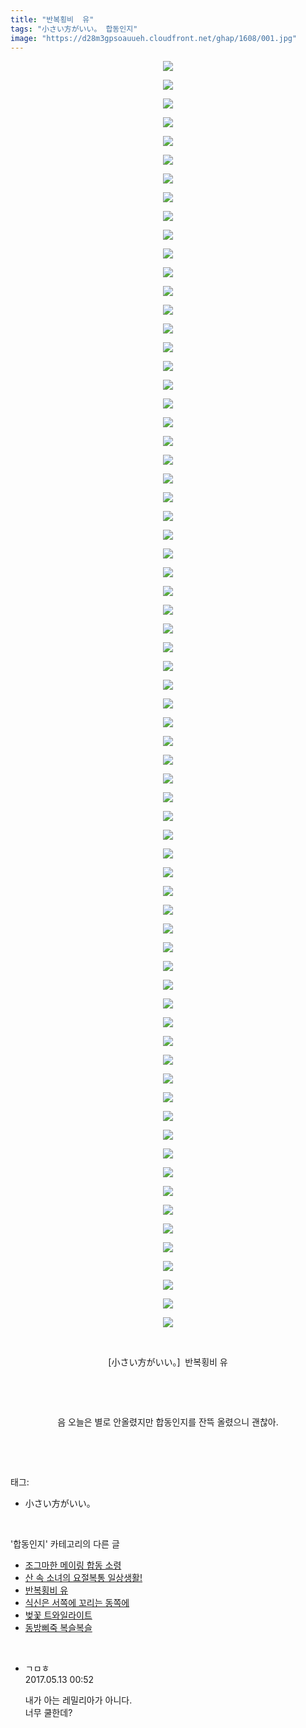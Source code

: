 ```yaml
---
title: "반복횡비  유"
tags: "小さい方がいい。 합동인지"
image: "https://d28m3gpsoauueh.cloudfront.net/ghap/1608/001.jpg"
---
```

<div class="article">
<p style="text-align: center; clear: none; float: none;"><img src="{{ site.imgserver4 }}/ghap/1608/001.jpg"/></p>
<p style="text-align: center; clear: none; float: none;"><img src="{{ site.imgserver4 }}/ghap/1608/002.jpg"/></p>
<p style="text-align: center; clear: none; float: none;"><img src="{{ site.imgserver4 }}/ghap/1608/003.jpg"/></p>
<p style="text-align: center; clear: none; float: none;"><img src="{{ site.imgserver4 }}/ghap/1608/004.jpg"/></p>
<p style="text-align: center; clear: none; float: none;"><img src="{{ site.imgserver4 }}/ghap/1608/005.jpg"/></p>
<p style="text-align: center; clear: none; float: none;"><img src="{{ site.imgserver4 }}/ghap/1608/006.jpg"/></p>
<p style="text-align: center; clear: none; float: none;"><img src="{{ site.imgserver4 }}/ghap/1608/007.jpg"/></p>
<p style="text-align: center; clear: none; float: none;"><img src="{{ site.imgserver4 }}/ghap/1608/008.jpg"/></p>
<p style="text-align: center; clear: none; float: none;"><img src="{{ site.imgserver4 }}/ghap/1608/009.jpg"/></p>
<p style="text-align: center; clear: none; float: none;"><img src="{{ site.imgserver4 }}/ghap/1608/010.jpg"/></p>
<p style="text-align: center; clear: none; float: none;"><img src="{{ site.imgserver4 }}/ghap/1608/011.jpg"/></p>
<p style="text-align: center; clear: none; float: none;"><img src="{{ site.imgserver4 }}/ghap/1608/012.jpg"/></p>
<p style="text-align: center; clear: none; float: none;"><img src="{{ site.imgserver4 }}/ghap/1608/013.jpg"/></p>
<p style="text-align: center; clear: none; float: none;"><img src="{{ site.imgserver4 }}/ghap/1608/014.jpg"/></p>
<p style="text-align: center; clear: none; float: none;"><img src="{{ site.imgserver4 }}/ghap/1608/015.jpg"/></p>
<p style="text-align: center; clear: none; float: none;"><img src="{{ site.imgserver4 }}/ghap/1608/016.jpg"/></p>
<p style="text-align: center; clear: none; float: none;"><img src="{{ site.imgserver4 }}/ghap/1608/017.jpg"/></p>
<p style="text-align: center; clear: none; float: none;"><img src="{{ site.imgserver4 }}/ghap/1608/018.jpg"/></p>
<p style="text-align: center; clear: none; float: none;"><img src="{{ site.imgserver4 }}/ghap/1608/019.jpg"/></p>
<p style="text-align: center; clear: none; float: none;"><img src="{{ site.imgserver4 }}/ghap/1608/020.jpg"/></p>
<p style="text-align: center; clear: none; float: none;"><img src="{{ site.imgserver4 }}/ghap/1608/021.jpg"/></p>
<p style="text-align: center; clear: none; float: none;"><img src="{{ site.imgserver4 }}/ghap/1608/022.jpg"/></p>
<p style="text-align: center; clear: none; float: none;"><img src="{{ site.imgserver4 }}/ghap/1608/023.jpg"/></p>
<p style="text-align: center; clear: none; float: none;"><img src="{{ site.imgserver4 }}/ghap/1608/024.jpg"/></p>
<p style="text-align: center; clear: none; float: none;"><img src="{{ site.imgserver4 }}/ghap/1608/025.jpg"/></p>
<p style="text-align: center; clear: none; float: none;"><img src="{{ site.imgserver4 }}/ghap/1608/026.jpg"/></p>
<p style="text-align: center; clear: none; float: none;"><img src="{{ site.imgserver4 }}/ghap/1608/027.jpg"/></p>
<p style="text-align: center; clear: none; float: none;"><img src="{{ site.imgserver4 }}/ghap/1608/028.jpg"/></p>
<p style="text-align: center; clear: none; float: none;"><img src="{{ site.imgserver4 }}/ghap/1608/029.jpg"/></p>
<p style="text-align: center; clear: none; float: none;"><img src="{{ site.imgserver4 }}/ghap/1608/030.jpg"/></p>
<p style="text-align: center; clear: none; float: none;"><img src="{{ site.imgserver4 }}/ghap/1608/031.jpg"/></p>
<p style="text-align: center; clear: none; float: none;"><img src="{{ site.imgserver4 }}/ghap/1608/032.jpg"/></p>
<p style="text-align: center; clear: none; float: none;"><img src="{{ site.imgserver4 }}/ghap/1608/033.jpg"/></p>
<p style="text-align: center; clear: none; float: none;"><img src="{{ site.imgserver4 }}/ghap/1608/034.jpg"/></p>
<p style="text-align: center; clear: none; float: none;"><img src="{{ site.imgserver4 }}/ghap/1608/035.jpg"/></p>
<p style="text-align: center; clear: none; float: none;"><img src="{{ site.imgserver4 }}/ghap/1608/036.jpg"/></p>
<p style="text-align: center; clear: none; float: none;"><img src="{{ site.imgserver4 }}/ghap/1608/037.jpg"/></p>
<p style="text-align: center; clear: none; float: none;"><img src="{{ site.imgserver4 }}/ghap/1608/038.jpg"/></p>
<p style="text-align: center; clear: none; float: none;"><img src="{{ site.imgserver4 }}/ghap/1608/039.jpg"/></p>
<p style="text-align: center; clear: none; float: none;"><img src="{{ site.imgserver4 }}/ghap/1608/040.jpg"/></p>
<p style="text-align: center; clear: none; float: none;"><img src="{{ site.imgserver4 }}/ghap/1608/041.jpg"/></p>
<p style="text-align: center; clear: none; float: none;"><img src="{{ site.imgserver4 }}/ghap/1608/042.jpg"/></p>
<p style="text-align: center; clear: none; float: none;"><img src="{{ site.imgserver4 }}/ghap/1608/043.jpg"/></p>
<p style="text-align: center; clear: none; float: none;"><img src="{{ site.imgserver4 }}/ghap/1608/044.jpg"/></p>
<p style="text-align: center; clear: none; float: none;"><img src="{{ site.imgserver4 }}/ghap/1608/045.jpg"/></p>
<p style="text-align: center; clear: none; float: none;"><img src="{{ site.imgserver4 }}/ghap/1608/046.jpg"/></p>
<p style="text-align: center; clear: none; float: none;"><img src="{{ site.imgserver4 }}/ghap/1608/047.jpg"/></p>
<p style="text-align: center; clear: none; float: none;"><img src="{{ site.imgserver4 }}/ghap/1608/048.jpg"/></p>
<p style="text-align: center; clear: none; float: none;"><img src="{{ site.imgserver4 }}/ghap/1608/049.jpg"/></p>
<p style="text-align: center; clear: none; float: none;"><img src="{{ site.imgserver4 }}/ghap/1608/050.jpg"/></p>
<p style="text-align: center; clear: none; float: none;"><img src="{{ site.imgserver4 }}/ghap/1608/051.jpg"/></p>
<p style="text-align: center; clear: none; float: none;"><img src="{{ site.imgserver4 }}/ghap/1608/052.jpg"/></p>
<p style="text-align: center; clear: none; float: none;"><img src="{{ site.imgserver4 }}/ghap/1608/053.jpg"/></p>
<p style="text-align: center; clear: none; float: none;"><img src="{{ site.imgserver4 }}/ghap/1608/054.jpg"/></p>
<p style="text-align: center; clear: none; float: none;"><img src="{{ site.imgserver4 }}/ghap/1608/055.jpg"/></p>
<p style="text-align: center; clear: none; float: none;"><img src="{{ site.imgserver4 }}/ghap/1608/056.jpg"/></p>
<p style="text-align: center; clear: none; float: none;"><img src="{{ site.imgserver4 }}/ghap/1608/057.jpg"/></p>
<p style="text-align: center; clear: none; float: none;"><img src="{{ site.imgserver4 }}/ghap/1608/058.jpg"/></p>
<p style="text-align: center; clear: none; float: none;"><img src="{{ site.imgserver4 }}/ghap/1608/059.jpg"/></p>
<p style="text-align: center; clear: none; float: none;"><img src="{{ site.imgserver4 }}/ghap/1608/060.jpg"/></p>
<p style="text-align: center; clear: none; float: none;"><img src="{{ site.imgserver4 }}/ghap/1608/061.jpg"/></p>
<p style="text-align: center; clear: none; float: none;"><img src="{{ site.imgserver4 }}/ghap/1608/062.jpg"/></p>
<p style="text-align: center; clear: none; float: none;"><img src="{{ site.imgserver4 }}/ghap/1608/063.jpg"/></p>
<p style="text-align: center; clear: none; float: none;"><img src="{{ site.imgserver4 }}/ghap/1608/064.jpg"/></p>
<p style="text-align: center; clear: none; float: none;"><img src="{{ site.imgserver4 }}/ghap/1608/065.jpg"/></p>
<p style="text-align: center; clear: none; float: none;"><img src="{{ site.imgserver4 }}/ghap/1608/066.jpg"/></p>
<p style="text-align: center; clear: none; float: none;"><img src="{{ site.imgserver4 }}/ghap/1608/067.jpg"/></p>
<p style="text-align: center; clear: none; float: none;"><img src="{{ site.imgserver4 }}/ghap/1608/068.jpg"/></p>
<p style="text-align: center; clear: none; float: none;"><br/></p>
<p style="text-align: center; clear: none; float: none;">[小さい方がいい。]  반복횡비 유</p>
<p style="text-align: center; clear: none; float: none;"><br/></p>
<p style="text-align: center; clear: none; float: none;"><br/></p>
<p style="text-align: center; clear: none; float: none;">음 오늘은 별로 안올렸지만 합동인지를 잔뜩 올렸으니 괜찮아.</p>
<p><br/></p>
</div><br/>
<div class="tagTrail">
<p>태그: </p>
<ul>
<li>小さい方がいい。</li>
</ul>
</div><br/>
<div class="another">
<p>'합동인지' 카테고리의 다른 글</p>
<ul>
<li><a href="/ghap_1702">조그마한 메이링 합동 소령</a></li>
<li><a href="/ghap_1649">산 속 소녀의 요절복통 일상생활!</a></li>
<li><a href="/ghap_1608">반복횡비  유</a></li>
<li><a href="/ghap_1601">식신은 서쪽에 꼬리는 동쪽에</a></li>
<li><a href="/ghap_1595">벚꽃 트와일라이트</a></li>
<li><a href="/ghap_1540">동방삐죽 복슬복슬</a></li>
</ul>
</div><br/>
<div class="cb_module cb_fluid">
<div class="cb_wrt cb_profile">
<div class="comment">
<ul>
<li class="cb_thumb_off" id="comment14987591">
<div class="cb_comment_area">
<div class="cb_info_area">
<div class="cb_section">
<span class="cb_nick_name">ㄱㅁㅎ</span>
</div>
<div class="cb_section">
<span class="cb_date">2017.05.13 00:52 </span>
</div>
</div>
<div class="cb_dsc_comment">
<p class="cb_dsc">
											내가 아는 레밀리아가 아니다.<br/>
너무 쿨한데?
										</p>
</div>
</div></li>
</ul>
</div>
</div><!-- commentList close -->
</div><br/>
